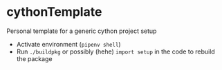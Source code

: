 # cythonTemplate
Personal template for a generic cython project setup

- Activate environment (``pipenv shell``)
- Run ``./buildpkg`` or possibly (hehe) ``import setup`` in the code to rebuild the package


